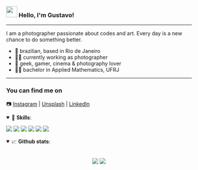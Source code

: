 ### <img src="https://media.giphy.com/media/hvRJCLFzcasrR4ia7z/giphy.gif" width="30px"> Hello, I'm Gustavo!

---

I am a photographer passionate about codes and art. Every day is a new chance to do something better.

- 🏡 brazilian, based in Rio de Janeiro
- 👩‍💻 currently working as photographer
- 💜 geek, gamer, cinema & photography lover
- 👩‍🎓 bachelor in Applied Mathematics, UFRJ

---

### You can find me on

📷 [Instagram](https://instagram.com/gustavoscafeli) | [Unsplash](https://unsplash.com/gustavoscafeli) | [LinkedIn](https://www.linkedin.com/in/gustavoscafeli/)

<details open>
  <summary>🚀 <b>Skills</b>:</summary>

<p>
  <img src="https://img.shields.io/badge/html-%23E34F26.svg?&style=for-the-badge&logo=html5&logoColor=white"/>
  <img src="https://img.shields.io/badge/css-%231572B6.svg?&style=for-the-badge&logo=css3&logoColor=white"/>
  <img src="https://img.shields.io/badge/javascript-%23F7DF1E.svg?&style=for-the-badge&logo=javascript&logoColor=white"/>
  <img src="https://img.shields.io/badge/react-%2361DAFB.svg?&style=for-the-badge&logo=react&logoColor=white"/>
  <img src="https://img.shields.io/badge/nodejs-%23339933.svg?&style=for-the-badge&logo=node.js&logoColor=white"/>
  <img src="https://img.shields.io/badge/git-%23F05033.svg?&style=for-the-badge&logo=git&logoColor=white"/>
</p>

</details>


<details open>
  <summary>📈 <b>Github stats</b>:</summary>
  <br>
  <p align="center">
  <img src="https://github-readme-stats.vercel.app/api?username=gustavocfls&show_icons=true&include_all_commits=true&count_private=true&&hide=issues&theme=radical"/>
  <img src="https://github-readme-stats.vercel.app/api/top-langs/?username=gustavocfls&layout=compact&theme=tokyonight">
  </p>

</details>
